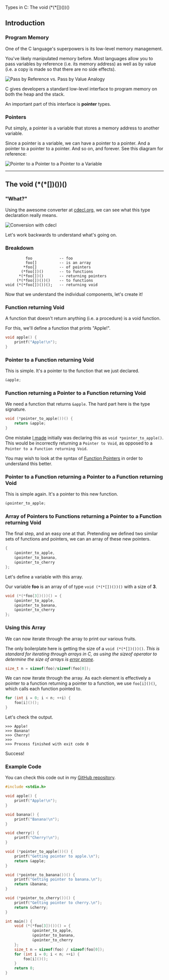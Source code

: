 Types in C: The void (\*(\*[])())()

## Introduction

### Program Memory

One of the C language's superpowers is its low-level memory management.

You've likely manipulated memory before. Most languages allow you to pass variables by reference (i.e. its memory address) as well as by value (i.e. a copy is made so that there are no side effects).

![Pass by Reference vs. Pass by Value Analogy](https://raw.githubusercontent.com/LloydTao/dev.to-posts/master/general/types-in-c/pass-by-reference-vs-pass-by-value.gif)

C gives developers a standard low-level interface to program memory on both the heap and the stack. 

An important part of this interface is **pointer** types. 

### Pointers

Put simply, a pointer is a variable that stores a memory address to another variable. 

Since a pointer is a variable, we can have a pointer to a pointer. And a pointer to a pointer to a pointer. And so on, and forever. See this diagram for reference:

![Pointer to a Pointer to a Pointer to a Variable](https://raw.githubusercontent.com/LloydTao/dev.to-posts/master/general/types-in-c/pointers-to-pointers.jpg)

---

## The void (\*(\*[])())()

### "What?"

Using the awesome converter at [cdecl.org](https://cdecl.org/?q=void+%28*%28*foo%5B%5D%29%28%29%29%28%29), we can see what this type declaration really means.

![Conversion with cdecl](https://raw.githubusercontent.com/LloydTao/dev.to-posts/master/general/types-in-c/cdecl.png)

Let's work backwards to understand what's going on.

### Breakdown
```
         foo            -- foo
         foo[]          -- is an array
        *foo[]          -- of pointers
       (*foo[])()       -- to functions
      *(*foo[])()       -- returning pointers
     (*(*foo[])())()    -- to functions
void (*(*foo[])())();   -- returning void
```

Now that we understand the individual components, let's create it!

### Function returning Void

A function that doesn't return anything (i.e. a procedure) is a void function.

For this, we'll define a function that prints "Apple!".

```c
void apple() {
    printf("Apple!\n");
}
```

### Pointer to a Function returning Void

This is simple. It's a pointer to the function that we just declared.

```c
&apple;
```

### Function returning a Pointer to a Function returning Void

We need a function that returns `&apple`. The hard part here is the type signature. 

```c
void (*pointer_to_apple())() {
    return &apple;
}
```

One mistake [I made](https://www.reddit.com/r/C_Programming/comments/gq171w/pointer_to_function_returning_void_vs_pointer_to/) initially was declaring this as `void *pointer_to_apple()`. This would be incorrectly returning a `Pointer to Void`, as opposed to a `Pointer to a Function returning Void`.

You may wish to look at the syntax of [Function Pointers](https://www.geeksforgeeks.org/function-pointer-in-c/) in order to understand this better.

### Pointer to a Function returning a Pointer to a Function returning Void

This is simple again. It's a pointer to this new function.

```c
&pointer_to_apple;
```

### Array of Pointers to Functions returning a Pointer to a Function returning Void

The final step, and an easy one at that. Pretending we defined two similar sets of functions and pointers, we can an array of these new pointers.

```c
{
    &pointer_to_apple,
    &pointer_to_banana,
    &pointer_to_cherry
};
```

Let's define a variable with this array. 

Our variable **foo** is an array of of type `void (*(*[])())()` with a size of **3**.
```c
void (*(*foo[3])())() = {
    &pointer_to_apple,
    &pointer_to_banana,
    &pointer_to_cherry
};
```

### Using this Array

We can now iterate through the array to print our various fruits.

The only boilerplate here is getting the size of a `void (*(*[])())()`. *This is standard for iterating through arrays in C, as using the sizeof operator to determine the size of arrays is [error prone](https://wiki.sei.cmu.edu/confluence/display/c/ARR01-C.+Do+not+apply+the+sizeof+operator+to+a+pointer+when+taking+the+size+of+an+array)*.

```c 
size_t n = sizeof(foo)/sizeof(foo[0]);
```

We can now iterate through the array. As each element is effectively a pointer to a function returning a pointer to a function, we use `foo[i]()()`, which calls each function pointed to.

```c
for (int i = 0; i < n; ++i) {
    foo[i]()();
}
```

Let's check the output.

```
>>> Apple!
>>> Banana!
>>> Cherry!
>>> 
>>> Process finished with exit code 0
```

Success!

### Example Code

You can check this code out in my [GitHub repository](https://github.com/LloydTao/dev.to-posts/blob/master/general/types-in-c/main.c).

```c
#include <stdio.h>

void apple() {
    printf("Apple!\n");
}

void banana() {
    printf("Banana!\n");
}

void cherry() {
    printf("Cherry!\n");
}

void (*pointer_to_apple())() {
    printf("Getting pointer to apple.\n");
    return &apple;
}

void (*pointer_to_banana())() {
    printf("Getting pointer to banana.\n");
    return &banana;
}

void (*pointer_to_cherry())() {
    printf("Getting pointer to cherry.\n");
    return &cherry;
}

int main() {
    void (*(*foo[3])())() = {
            &pointer_to_apple,
            &pointer_to_banana,
            &pointer_to_cherry
    };
    size_t n = sizeof(foo) / sizeof(foo[0]);
    for (int i = 0; i < n; ++i) {
        foo[i]()();
    }
    return 0;
}
```
